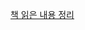 [책 읽은 내용 정리](https://hyunjinee.notion.site/MongoDB-The-Definitive-Guide-eb256dde5680436fb118b787445160a9)